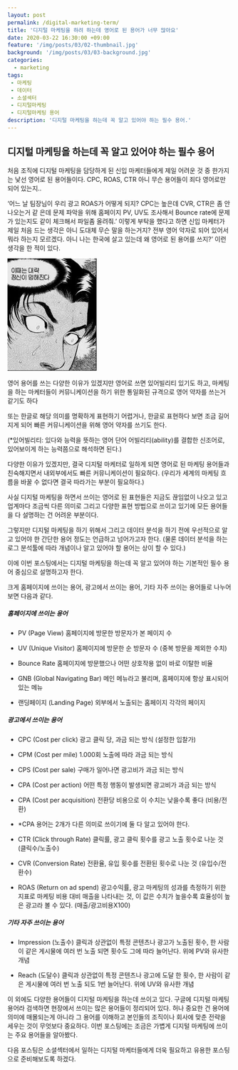 ```yaml
---
layout: post
permalink: /digital-marketing-term/
title: '디지털 마케팅을 하려 하는데 영어로 된 용어가 너무 많아요'
date: 2020-03-22 16:30:00 +09:00
feature: '/img/posts/03/02-thumbnail.jpg'
background: '/img/posts/03/03-background.jpg'
categories:
  - marketing
tags:
 - 마케팅
 - 데이터
 - 소셜섹터
 - 디지털마케팅
 - 디지털마케팅 용어
description: '디지털 마케팅을 하는데 꼭 알고 있어야 하는 필수 용어.'
---
```


## 디지털 마케팅을 하는데 꼭 알고 있어야 하는 필수 용어



처음 조직에 디지털 마케팅을 담당하게 된 신입 마케터들에게 제일 어려운 것 중 한가지는 낯선 영어로 된 용어들이다. CPC, ROAS, CTR 아니 무슨 용어들이 죄다 영어로만 되어 있는지..

‘어느 날 팀장님이 우리 광고 ROAS가 어떻게 되지? CPC는 높은데 CVR, CTR은 좀 안나오는거 같 은데 문제 파악을 위해 홈페이지 PV, UV도 조사해서 Bounce rate에 문제가 있는지도 같이 체크해서 파일좀 올려줘.’ 이렇게 부탁을 했다고 하면 신입 마케터가 제일 처음 드는 생각은 아니 도대체 무슨 말을 하는거지? 전부 영어 약자로 되어 있어서 뭐라 하는지 모르겠다. 아니 나는 한국에 살고 있는데 왜 영어로 된 용어를 쓰지?’ 이런 생각을 한 적이 있다.

![panic](/img/posts/03/03.jfif)

영어 용어를 쓰는 다양한 이유가 있겠지만 영어로 쓰면 있어빌리티 있기도 하고, 마케팅을 하는 마케터들이 커뮤니케이션을 하기 위한 통일화된 규격으로 영어 약자를 쓰는거 같기도 하다

또는 한글로 해당 의미를 명확하게 표현하기 어렵거나, 한글로 표현하다 보면 조금 길어지게 되어 빠른 커뮤니케이션을 위해 영어 약자를 쓰기도 한다. 

(*있어빌리티: 있다와 능력을 뜻하는 영어 단어 어빌리티(ability)를 결합한 신조어로, 있어보이게 하는 능력쯤으로 해석하면 된다.)

다양한 이유가 있겠지만, 결국 디지털 마케터로 일하게 되면 영어로 된 마케팅 용어들과 친숙해지면서 내외부에서도 빠른 커뮤니케이션이 필요하다. (우리가 세계의 마케팅 흐름을 바꿀 수 없다면 결국 따라가는 부분이 필요하다.)

사실 디지털 마케팅을 하면서 쓰이는 영어로 된 표현들은 지금도 끊임없이 나오고 있고 업계마다 조금씩 다른 의미로 그리고 다양한 표현 방법으로 쓰이고 있기에 모든 용어들을 다 설명하는 건 어려운 부분이다. 

그렇지만 디지털 마케팅을 하기 위해서 그리고 데이터 분석을 하기 전에 우선적으로 알고 있어야 한 간단한 용어 정도는 언급하고 넘어가고자 한다. (물론 데이터 분석을 하는 로그 분석툴에 따라 개념이나 알고 있어야 할 용어는 상이 할 수 있다.)

이에 이번 포스팅에서는 디지털 마케팅을 하는데 꼭 알고 있어야 하는 기본적인 필수 용어 중심으로 설명하고자 한다.

크게 홈페이지에 쓰이는 용어, 광고에서 쓰이는 용어, 기타 자주 쓰이는 용어들로 나누어 보면 다음과 같다.

##### 홈페이지에 쓰이는 용어

- PV (Page View)  홈페이지에 방문한 방문자가 본 페이지 수

- UV (Unique Visitor) 홈페이지에 방문한 순 방문자 수 (중복 방문을 제외한 수치)

- Bounce Rate 홈페이지에 방문했으나 어떤 상호작용 없이 바로 이탈한 비율

- GNB (Global Navigating Bar) 메인 메뉴라고 불리며, 홈페이지에 항상 표시되어 있는 메뉴

- 랜딩페이지 (Landing Page) 외부에서 노출되는 홈페이지 각각의 페이지

 

##### 광고에서 쓰이는 용어

- CPC (Cost per click) 광고 클릭 당, 과금 되는 방식 (설정한 입찰가)

- CPM (Cost per mile) 1.000회 노출에 따라 과금 되는 방식

- CPS (Cost per sale) 구매가 일어나면 광고비가 과금 되는 방식

- CPA (Cost per action) 어떤 특정 행동이 발생되면 광고비가 과금 되는 방식

- CPA (Cost per acquisition) 전환당 비용으로 이 수치는 낮을수록 좋다 (비용/전환)

- *CPA 용어는 2개가 다른 의미로 쓰이기에 둘 다 알고 있어야 한다. 

- CTR (Click through Rate) 클릭률, 광고 클릭 횟수를 광고 노출 횟수로 나눈 것 (클릭수/노출수)

- CVR (Conversion Rate) 전환율, 유입 횟수를 전환된 횟수로 나눈 것 (유입수/전환수)

- ROAS (Return on ad spend) 광고수익률, 광고 마케팅의 성과를 측정하기 위한 지표로 마케팅 비용 대비 매출을 나타내는 것, 이 값은 수치가 높을수록 효율성이 높은 광고라 볼 수 있다. (매출/광고비용X100)

 

##### 기타 자주 쓰이는 용어

- Impression (노출수) 클릭과 상관없이 특정 콘텐츠나 광고가 노출된 횟수, 한 사람이 같은 게시물에 여러 번 노출 되면 횟수도 그에 따라 늘어난다. 위에 PV와 유사한 개념

- Reach (도달수) 클릭과 상관없이 특정 콘텐츠나 광고에 도달 한 횟수, 한 사람이 같은 게시물에 여러 번 노출 되도 1번 늘어난다. 위에 UV와 유사한 개념 

이 외에도 다양한 용어들이 디지털 마케팅을 하는데 쓰이고 있다. 구글에 디지털 마케팅 용어라 검색하면 현장에서 쓰이는 많은 용어들이 정리되어 있다. 허나 중요한 건 용어에 의미에 매몰되는게 아니라 그 용어를 이해하고 본인들의 조직이나 회사에 맞춘 전략을 세우는 것이 무엇보다 중요하다. 이번 포스팅에는 조금은 가볍게 디지털 마케팅에 쓰이는 주요 용어들을 알아봤다.

다음 포스팅은 소셜섹터에서 일하는 디지털 마케터들에게 더욱 필요하고 유용한 포스팅으로 준비해보도록 하겠다.

 







